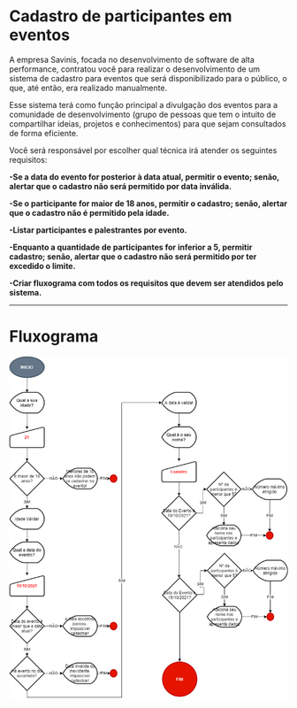 # Cadastro de participantes em eventos

A empresa Savinis, focada no desenvolvimento de software de alta performance, contratou você para realizar o desenvolvimento de um sistema de cadastro para eventos que será disponibilizado para o público, o que, até então, era realizado manualmente.

Esse sistema terá como função principal a divulgação dos eventos para a comunidade de desenvolvimento (grupo de pessoas que tem o intuito de compartilhar ideias, projetos e conhecimentos) para que sejam consultados de forma eficiente.

Você será responsável por escolher qual técnica irá atender os seguintes requisitos:

**-Se a data do evento for posterior à data atual, permitir o evento; senão, alertar que o cadastro não será permitido por data inválida.**

**-Se o participante for maior de 18 anos, permitir o cadastro; senão, alertar que o cadastro não é permitido pela idade.**

**-Listar participantes e palestrantes por evento.**

**-Enquanto a quantidade de participantes for inferior a 5, permitir cadastro; senão, alertar que o cadastro não será permitido por ter excedido o limite.**

**-Criar fluxograma com todos os requisitos que devem ser atendidos pelo sistema.**

---------------------------------------------------------------------------------------------------

# Fluxograma

![alt text](https://github.com/leandromad/Cadastro_Eventos/blob/master/Sistema_Cadastro_Eventos.png)

